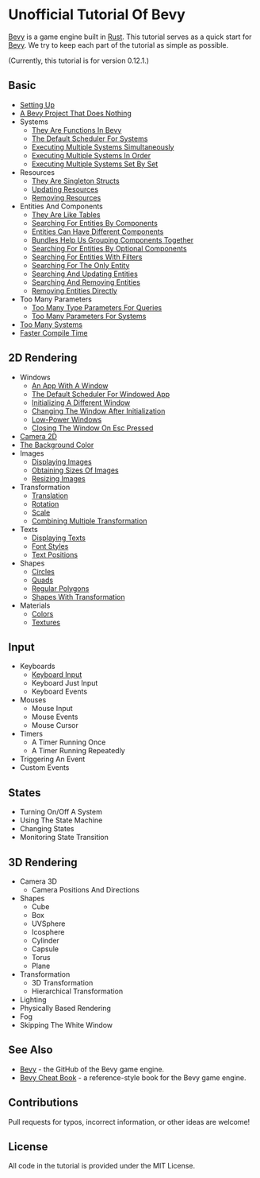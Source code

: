 # Unofficial Tutorial Of Bevy

[Bevy](https://bevyengine.org/) is a game engine built in [Rust](https://www.rust-lang.org/).
This tutorial serves as a quick start for [Bevy](https://bevyengine.org/).
We try to keep each part of the tutorial as simple as possible.

(Currently, this tutorial is for version 0.12.1.)

## Basic

* [Setting Up](./tutorial/setting_up.md)
* [A Bevy Project That Does Nothing](./tutorial/a_bevy_project_that_does_nothing.md)
* Systems
  * [They Are Functions In Bevy](./tutorial/they_are_functions_in_bevy.md)
  * [The Default Scheduler For Systems](./tutorial/the_default_scheduler_for_systems.md)
  * [Executing Multiple Systems Simultaneously](./tutorial/executing_multiple_systems_simultaneously.md)
  * [Executing Multiple Systems In Order](./tutorial/executing_multiple_systems_in_order.md)
  * [Executing Multiple Systems Set By Set](./tutorial/executing_multiple_systems_set_by_set.md)
* Resources
  * [They Are Singleton Structs](./tutorial/they_are_singleton_structs.md)
  * [Updating Resources](./tutorial/updating_resources.md)
  * [Removing Resources](./tutorial/removing_resources.md)
* Entities And Components
  * [They Are Like Tables](./tutorial/they_are_like_tables.md)
  * [Searching For Entities By Components](./tutorial/searching_for_entities_by_components.md)
  * [Entities Can Have Different Components](./tutorial/entities_can_have_different_components.md)
  * [Bundles Help Us Grouping Components Together](./tutorial/bundles_help_us_grouping_components_together.md)
  * [Searching For Entities By Optional Components](./tutorial/searching_for_entities_by_optional_components.md)
  * [Searching For Entities With Filters](./tutorial/searching_for_entities_with_filters.md)
  * [Searching For The Only Entity](./tutorial/searching_for_the_only_entity.md)
  * [Searching And Updating Entities](./tutorial/searching_and_updating_entities.md)
  * [Searching And Removing Entities](./tutorial/searching_and_removing_entities.md)
  * [Removing Entities Directly](./tutorial/removing_entities_directly.md)
* Too Many Parameters
  * [Too Many Type Parameters For Queries](./tutorial/too_many_type_parameters_for_queries.md)
  * [Too Many Parameters For Systems](./tutorial/too_many_parameters_for_systems.md)
* [Too Many Systems](./tutorial/too_many_systems.md)
* [Faster Compile Time](./tutorial/faster_compile_time.md)

## 2D Rendering

* Windows
  * [An App With A Window](./tutorial/an_app_with_a_window.md)
  * [The Default Scheduler For Windowed App](./tutorial/the_default_scheduler_for_windowed_app.md)
  * [Initializing A Different Window](./tutorial/initializing_a_different_window.md)
  * [Changing The Window After Initialization](./tutorial/changing_the_window_after_initialization.md)
  * [Low-Power Windows](./tutorial/low_power_windows.md)
  * [Closing The Window On Esc Pressed](./tutorial/closing_the_window_on_esc_pressed.md)
* [Camera 2D](./tutorial/camera_2d.md)
* [The Background Color](./tutorial/the_background_color.md)
* Images
  * [Displaying Images](./tutorial/displaying_images.md)
  * [Obtaining Sizes Of Images](./tutorial/obtaining_sizes_of_images.md)
  * [Resizing Images](./tutorial/resizing_images.md)
* Transformation
  * [Translation](./tutorial/translation.md)
  * [Rotation](./tutorial/rotation.md)
  * [Scale](./tutorial/scale.md)
  * [Combining Multiple Transformation](./tutorial/combining_multiple_transformation.md)
* Texts
  * [Displaying Texts](./tutorial/displaying_texts.md)
  * [Font Styles](./tutorial/font_styles.md)
  * [Text Positions](./tutorial/text_positions.md)
* Shapes
  * [Circles](./tutorial/circles.md)
  * [Quads](./tutorial/quads.md)
  * [Regular Polygons](./tutorial/regular_polygons.md)
  * [Shapes With Transformation](./tutorial/shapes_with_transformation.md)
* Materials
  * [Colors](./tutorial/colors.md)
  * [Textures](./tutorial/textures.md)

## Input

* Keyboards
  * [Keyboard Input](./tutorial/keyboard_input.md)
  * Keyboard Just Input
  * Keyboard Events
    <!-- Keyboard Input Events -->
    <!-- series of events in a batch -->
    <!-- show keycode as text (debug) -->
* Mouses
  * Mouse Input
    <!-- Mouse Input -->
    <!-- just_pressed, switch color  -->
    <!-- name released -->
  * Mouse Events
    <!-- Mouse Input Events -->
    <!-- demo some, MouseMotion, name all -->
  * Mouse Cursor
    <!-- Mouse Grab	 -->
    <!-- bevy::window::Cursor -->
    <!-- change cursor -->
* Timers
  * A Timer Running Once
    <!-- time up and change color -->
  * A Timer Running Repeatedly
    <!-- move shape back and forth -->
  <!-- Timers -->
  <!-- tick, time.delta() -->
* Triggering An Event
  <!-- exit -->
  <!-- bevy::app::AppExit -->
* Custom Events
  <!-- event.rs (Event) -->
  <!-- EventWriter -->

## States

* Turning On/Off A System
  <!-- run_if -->
* Using The State Machine
* Changing States
* Monitoring State Transition
<!-- generic_system.rs (Generic System) -->
<!-- derive States -->
<!-- enum AppState -->
<!-- add_state::<AppState>() -->
<!-- add_systems(OnExit(AppState::MainMenu), ...) -->
<!-- OnEnter, OnExit, OnTransition -->
<!-- run_if(in_state(AppState::MainMenu)) -->
<!-- ResMut<NextState<AppState>> -->
<!-- NextState, next_state.set -->
<!-- or see Virtual time for key controlling systems -->
<!-- ?see State -->
<!-- ?see Run Conditions	 -->

<!-- animation -->
  <!-- use Time to move shapes, see Fixed Timestep -->
  <!-- sprite_sheet.rs -->

<!-- * User Interfaces -->

## 3D Rendering

* Camera 3D
  <!-- Camera3dBundle -->
  * Camera Positions And Directions
    <!-- camera position, look at, default position -->
* Shapes
  * Cube
  * Box
  * UVSphere
  * Icosphere
  * Cylinder
  * Capsule
  * Torus
  * Plane
  <!-- bevy::prelude::shape -->
* Transformation
  * 3D Transformation
  * Hierarchical Transformation
    <!-- parent/children, despawn recursively -->
* Lighting
* Physically Based Rendering
* Fog
* Skipping The White Window
  <!-- window_settings.rs -->
<!-- ? multiple windows/cameras, camera background, 2d+3d -->
<!-- draw on images -->

<!-- * Debug -->
  <!-- * Using Local Variables In Systems
  15, SystemParamFunction -->
  <!-- gizmos -->
  <!-- 2d_gizmos.rs -->

<!-- audio -->
<!-- wasm, my practice, 26_wasm_test -->
<!-- beyond bevy -->

## See Also

* [Bevy](https://github.com/bevyengine/bevy) - the GitHub of the Bevy game engine.
* [Bevy Cheat Book](https://bevy-cheatbook.github.io/) - a reference-style book for the Bevy game engine.

## Contributions

Pull requests for typos, incorrect information, or other ideas are welcome!

## License

All code in the tutorial is provided under the MIT License.
